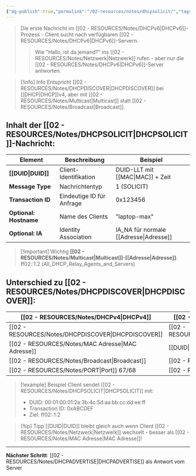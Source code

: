 ```yaml
---
{"dg-publish":true,"permalink":"/02-resources/notes/dhcpsolicit/","tags":["informatik/netzwerk/ip/ipv6"],"noteIcon":"","updated":"2025-09-16T23:41:26.737+02:00"}
---
```


>Die erste Nachricht im [[02 - RESOURCES/Notes/DHCPv6\|DHCPv6]]-Prozess - Client sucht nach verfügbaren [[02 - RESOURCES/Notes/DHCPv6\|DHCPv6]]-Servern.
>>Wie "Hallo, ist da jemand?" ins [[02 - RESOURCES/Notes/Netzwerk\|Netzwerk]] rufen - aber nur die [[02 - RESOURCES/Notes/DHCPv6\|DHCPv6]]-Server antworten.

>[!info] Info
>Entspricht [[02 - RESOURCES/Notes/DHCPDISCOVER\|DHCPDISCOVER]] bei [[DHCP\|DHCP]]v4, aber mit [[02 - RESOURCES/Notes/Multicast\|Multicast]] statt [[02 - RESOURCES/Notes/Broadcast\|Broadcast]].

## Inhalt der [[02 - RESOURCES/Notes/DHCPSOLICIT\|DHCPSOLICIT]]-Nachricht:

| Element | Beschreibung | Beispiel |
|---------|--------------|----------|
| **[[DUID\|DUID]]** | Client-Identifikation | DUID-LLT mit [[MAC\|MAC]] + Zeit |
| **Message Type** | Nachrichtentyp | 1 (SOLICIT) |
| **Transaction ID** | Eindeutige ID für Anfrage | 0x123456 |
| **Optional: Hostname** | Name des Clients | "laptop-max" |
| **Optional: IA** | Identity Association | IA_NA für normale [[Adresse\|Adresse]] |

>[!important] Wichtig
>**[[02 - RESOURCES/Notes/Multicast\|Multicast]]-[[Adresse\|Adresse]]**: ff02::1:2 (All_DHCP_Relay_Agents_and_Servers)

## Unterschied zu [[02 - RESOURCES/Notes/DHCPDISCOVER\|DHCPDISCOVER]]:

| [[02 - RESOURCES/Notes/DHCPv4\|DHCPv4]]       | [[02 - RESOURCES/Notes/DHCPv6\|DHCPv6]]       |
| ---------------- | ---------------- |
| [[02 - RESOURCES/Notes/DHCPDISCOVER\|DHCPDISCOVER]] | [[02 - RESOURCES/Notes/DHCPSOLICIT\|DHCPSOLICIT]]  |
| [[02 - RESOURCES/Notes/MAC Adresse\|MAC Adresse]]  | [[DUID\|DUID]]         |
| [[02 - RESOURCES/Notes/Broadcast\|Broadcast]]    | [[02 - RESOURCES/Notes/Multicast\|Multicast]]    |
| [[02 - RESOURCES/Notes/PORT\|Port]] 67/68   | [[02 - RESOURCES/Notes/PORT\|Port]] 546/547 |

>[!example] Beispiel
>Client sendet [[02 - RESOURCES/Notes/DHCPSOLICIT\|DHCPSOLICIT]] mit:
>- DUID: 00:01:00:01:2a:3b:4c:5d:aa:bb:cc:dd:ee:ff
>- Transaction ID: 0xABCDEF
>- Ziel: ff02::1:2

>[!tip] Tipp
>[[DUID\|DUID]] bleibt gleich auch wenn Client [[02 - RESOURCES/Notes/Netzwerk\|Netzwerk]] wechselt - besser als [[02 - RESOURCES/Notes/MAC Adresse\|MAC Adresse]]!

---

**Nächster Schritt**: [[02 - RESOURCES/Notes/DHCPADVERTISE\|DHCPADVERTISE]] als Antwort vom Server
